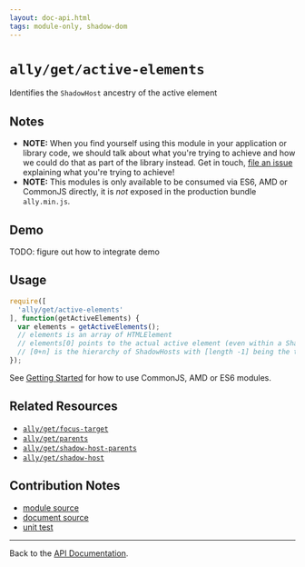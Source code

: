 ```yaml
---
layout: doc-api.html
tags: module-only, shadow-dom
---
```


# `ally/get/active-elements`

Identifies the `ShadowHost` ancestry of the active element


## Notes

* **NOTE:** When you find yourself using this module in your application or library code, we should talk about what you're trying to achieve and how we could do that as part of the library instead. Get in touch, [file an issue](https://github.com/medialize/ally.js/issues) explaining what you're trying to achieve!
* **NOTE:** This modules is only available to be consumed via ES6, AMD or CommonJS directly, it is *not* exposed in the production bundle `ally.min.js`.


## Demo

TODO: figure out how to integrate demo


## Usage

```js
require([
  'ally/get/active-elements'
], function(getActiveElements) {
  var elements = getActiveElements();
  // elements is an array of HTMLElement
  // elements[0] points to the actual active element (even within a ShadowRoot)
  // [0+n] is the hierarchy of ShadowHosts with [length -1] being the top most shadow-host
});
```

See [Getting Started](../../getting-started.md) for how to use CommonJS, AMD or ES6 modules.


## Related Resources

* [`ally/get/focus-target`](focus-target.md)
* [`ally/get/parents`](parents.md)
* [`ally/get/shadow-host-parents`](shadow-host-parents.md)
* [`ally/get/shadow-host`](shadow-host.md)


## Contribution Notes

* [module source](https://github.com/medialize/ally.js/blob/master/src/get/active-elements.js)
* [document source](https://github.com/medialize/ally.js/blob/master/docs/api/get/active-elements.md)
* [unit test](https://github.com/medialize/ally.js/blob/master/test/unit/get.active-elements.test.js)


---

Back to the [API Documentation](../README.md).

